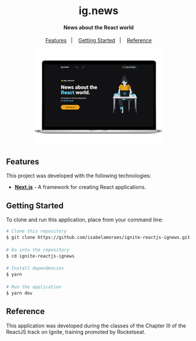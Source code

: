<h1 align="center">
  ig.news
</h1>

<h4 align="center">
  News about the React world
</h4>

<p align="center">
  <a href="#features">Features</a>&nbsp;&nbsp;&nbsp;|&nbsp;&nbsp;&nbsp;
  <a href="#getting-started">Getting Started</a>&nbsp;&nbsp;&nbsp;|&nbsp;&nbsp;&nbsp;
  <a href="#reference">Reference</a>
</p>

<p align="center">
  <img alt="Application Demo" src="https://github.com/isabelamoraes/ignite-reactjs-ignews/blob/main/demo/web.jpg?raw=true" width="70%">
</p>

## Features

This project was developed with the following technologies:

- **[Next.js](https://nextjs.org/)** - A framework for creating React applications.

## Getting Started

To clone and run this application, place from your command line:

```bash
# Clone this repository
$ git clone https://github.com/isabelamoraes/ignite-reactjs-ignews.git

# Go into the repository
$ cd ignite-reactjs-ignews

# Install dependencies
$ yarn

# Run the application
$ yarn dev

```

## Reference

This application was developed during the classes of the Chapter III of the ReactJS track on Ignite, training promoted by Rocketseat.
